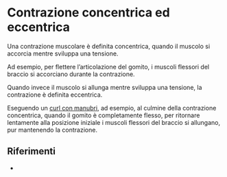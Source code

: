 # Contrazione concentrica ed eccentrica

Una contrazione muscolare è definita concentrica, quando il muscolo si accorcia mentre sviluppa una tensione.

Ad esempio, per flettere l’articolazione del gomito, i muscoli flessori del braccio si accorciano durante la
contrazione.

Quando invece il muscolo si allunga mentre sviluppa una tensione, la contrazione è definita eccentrica.

Eseguendo un [curl con manubri](curl-con-manubri-01.md), ad esempio, al culmine della contrazione concentrica, quando il gomito è completamente
flesso, per ritornare lentamente alla posizione iniziale i muscoli flessori del braccio si allungano, pur mantenendo la
contrazione.

## Riferimenti
- [](http://www.trainingpedia.it/glossario/c/contrazione-concentrica-ed-eccentrica)